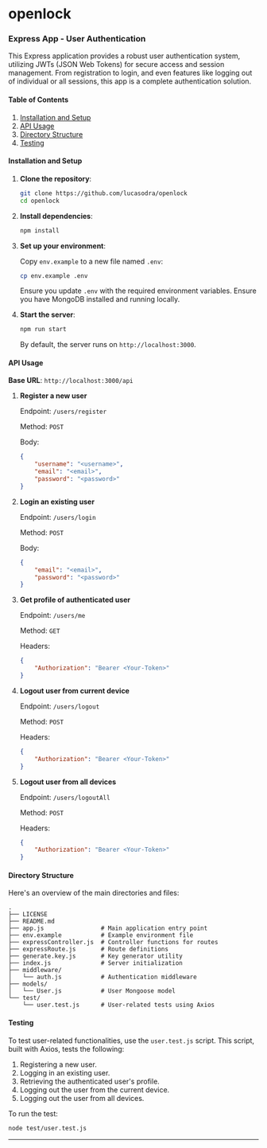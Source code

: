 # openlock

### Express App - User Authentication

This Express application provides a robust user authentication system, utilizing JWTs (JSON Web Tokens) for secure access and session management. From registration to login, and even features like logging out of individual or all sessions, this app is a complete authentication solution.

#### Table of Contents

1. [Installation and Setup](#installation-and-setup)
2. [API Usage](#api-usage)
3. [Directory Structure](#directory-structure)
4. [Testing](#testing)

#### Installation and Setup

1. **Clone the repository**:

    ```bash
    git clone https://github.com/lucasodra/openlock
    cd openlock
    ```

2. **Install dependencies**:

    ```bash
    npm install
    ```

3. **Set up your environment**:

    Copy `env.example` to a new file named `.env`:

    ```bash
    cp env.example .env
    ```

    Ensure you update `.env` with the required environment variables.
    Ensure you have MongoDB installed and running locally.

4. **Start the server**:

    ```bash
    npm run start
    ```

    By default, the server runs on `http://localhost:3000`.

#### API Usage

**Base URL**: `http://localhost:3000/api`

1. **Register a new user**

    Endpoint: `/users/register`
    
    Method: `POST`
    
    Body:

    ```json
    {
        "username": "<username>",
        "email": "<email>",
        "password": "<password>"
    }
    ```

2. **Login an existing user**

    Endpoint: `/users/login`

    Method: `POST`

    Body:

    ```json
    {
        "email": "<email>",
        "password": "<password>"
    }
    ```

3. **Get profile of authenticated user**

    Endpoint: `/users/me`
    
    Method: `GET`

    Headers:

    ```json
    {
        "Authorization": "Bearer <Your-Token>"
    }
    ```

4. **Logout user from current device**

    Endpoint: `/users/logout`
    
    Method: `POST`

    Headers:

    ```json
    {
        "Authorization": "Bearer <Your-Token>"
    }
    ```

5. **Logout user from all devices**

    Endpoint: `/users/logoutAll`
    
    Method: `POST`

    Headers:

    ```json
    {
        "Authorization": "Bearer <Your-Token>"
    }
    ```

#### Directory Structure

Here's an overview of the main directories and files:

```
.
├── LICENSE
├── README.md
├── app.js                # Main application entry point
├── env.example           # Example environment file
├── expressController.js  # Controller functions for routes
├── expressRoute.js       # Route definitions
├── generate.key.js       # Key generator utility
├── index.js              # Server initialization
├── middleware/
│   └── auth.js           # Authentication middleware
├── models/
│   └── User.js           # User Mongoose model
└── test/
    └── user.test.js      # User-related tests using Axios
```

#### Testing

To test user-related functionalities, use the `user.test.js` script. This script, built with Axios, tests the following:
1. Registering a new user.
2. Logging in an existing user.
3. Retrieving the authenticated user's profile.
4. Logging out the user from the current device.
5. Logging out the user from all devices.

To run the test:

```bash
node test/user.test.js
```

---
